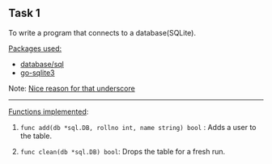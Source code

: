 ## Task 1

To write a program that connects to a database(SQLite).

<u>Packages used:</u>

- [database/sql](https://golang.org/pkg/database/sql/)
- [go-sqlite3](https://github.com/mattn/go-sqlite3)

Note: [Nice reason for that underscore](https://stackoverflow.com/questions/21220077/what-does-an-underscore-in-front-of-an-import-statement-mean)

---

<u>Functions implemented</u>:

1. ```func add(db *sql.DB, rollno int, name string) bool``` : Adds a user to the table.

2. ```func clean(db *sql.DB) bool```: Drops the table for a fresh run.
